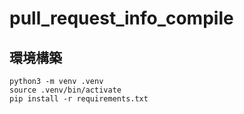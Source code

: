 # pull_request_info_compile

## 環境構築

```
python3 -m venv .venv
source .venv/bin/activate
pip install -r requirements.txt 
```
